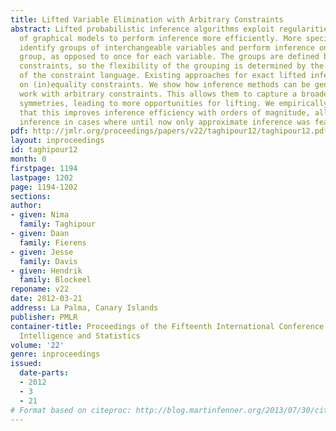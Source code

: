 ```yaml
---
title: Lifted Variable Elimination with Arbitrary Constraints
abstract: Lifted probabilistic inference algorithms exploit regularities in the structure
  of graphical models to perform inference more efficiently. More specifically, they
  identify groups of interchangeable variables and perform inference once for each
  group, as opposed to once for each variable. The groups are defined by means of
  constraints, so the flexibility of the grouping is determined by the expressivity
  of the constraint language. Existing approaches for exact lifted inference rely
  on (in)equality constraints. We show how inference methods can be generalized to
  work with arbitrary constraints. This allows them to capture a broader range of
  symmetries, leading to more opportunities for lifting. We empirically demonstrate
  that this improves inference efficiency with orders of magnitude, allowing exact
  inference in cases where until now only approximate inference was feasible.
pdf: http://jmlr.org/proceedings/papers/v22/taghipour12/taghipour12.pdf
layout: inproceedings
id: taghipour12
month: 0
firstpage: 1194
lastpage: 1202
page: 1194-1202
sections: 
author:
- given: Nima
  family: Taghipour
- given: Daan
  family: Fierens
- given: Jesse
  family: Davis
- given: Hendrik
  family: Blockeel
reponame: v22
date: 2012-03-21
address: La Palma, Canary Islands
publisher: PMLR
container-title: Proceedings of the Fifteenth International Conference on Artificial
  Intelligence and Statistics
volume: '22'
genre: inproceedings
issued:
  date-parts:
  - 2012
  - 3
  - 21
# Format based on citeproc: http://blog.martinfenner.org/2013/07/30/citeproc-yaml-for-bibliographies/
---
```

